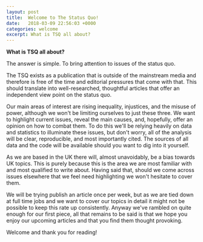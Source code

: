 ```yaml
---
layout: post
title:  Welcome to The Status Quo!
date:   2018-03-09 22:56:03 +0000
categories: welcome
excerpt: What is TSQ all about?
---
```


**What is TSQ all about?**

The answer is simple. To bring attention to issues of the status quo.

The TSQ exists as a publication that is outside of the mainstream media and therefore is free of the time and editorial pressures that come with that. This should translate into well-researched, thoughtful articles that offer an independent view point on the status quo.

Our main areas of interest are rising inequality, injustices, and the misuse of power, although we won't be limiting ourselves to just these three. We want to highlight current issues, reveal the main causes, and, hopefully, offer an opinion on how to combat them. To do this we'll be relying heavily on data and statistics to illuminate these issues, but don't worry, all of the analysis will be clear, reproducible, and most importantly cited. The sources of all data and the code will be available should you want to dig into it yourself.

As we are based in the UK there will, almost unavoidably, be a bias towards UK topics. This is purely because this is the area we are most familiar with and most qualified to write about. Having said that, should we come across issues elsewhere that we feel need highlighting we won't hesitate to cover them.

We will be trying publish an article once per week, but as we are tied down at full time jobs and we want to cover our topics in detail it might not be possible to keep this rate up consistently. Anyway we've rambled on quite enough for our first piece, all that remains to be said is that we hope you enjoy our upcoming articles and that you find them thought provoking.

Welcome and thank you for reading!